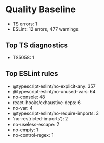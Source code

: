 # Quality Baseline

- TS errors: 1
- ESLint: 12 errors, 477 warnings

## Top TS diagnostics
- TS5058: 1

## Top ESLint rules
- @typescript-eslint/no-explicit-any: 357
- @typescript-eslint/no-unused-vars: 64
- no-console: 48
- react-hooks/exhaustive-deps: 6
- no-var: 4
- @typescript-eslint/no-require-imports: 3
- 'no-restricted-imports'): 2
- no-useless-escape: 2
- no-empty: 1
- no-control-regex: 1
